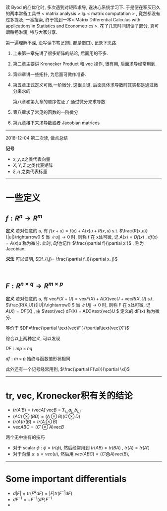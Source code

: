 读 Byod 的凸优化时, 多次遇到对矩阵求导, 遂决心系统学习下. 于是便在积灰已久的两本常备工具书  < matrix analysis > 与 < matrix computation > , 竟然都没有过多提及. 一番搜索, 终于找到一本< Matrix Differential Calculus with applications in Statistics and Econometrics >. 花了几天时间研读了部分, 真可谓酣畅淋漓, 特与大家分享.

<!-- more -->

第一遍理解不深, 没写读书笔记(懒, 都是借口), 记录下思路.



1. 上来第一章先讲了很多矩阵的结论, 后面用的不多. 

2. 第二章主要讲 Kronecker Product 和 vec 操作, 很有用, 后面求导经常用到. 

3. 第四章讲一些拓扑, 为后面可微作准备.

4. 第五章正式定义可微,一阶微分, 这很关键, 后面具体求导数时其实都是通过微分来求的

   第八章和第九章的顺序佐证了:通过微分来求导数

5. 第八章求了常见的函数的一阶微分

6. 第九章接下来求导数或者 Jacobian matrices



 



----------

2018-12-04 第二次读, 做点总结

**记号**

- $x,y,z$之类代表向量
- $X,Y,Z$ 之类代表矩阵
- $\xi,\eta$  之类代表标量

------

# 一些定义

## $f: R^n \rightarrow R^m$

 **定义** 若对任意的 $u$, 有 $f(x+u)=f(x)+A(x)u+R(x,u)$  s.t. $\frac{R(x,u)}{\|u\|}\rightarrow0 $ 当  $\|u\|\rightarrow 0$ 时, 则称 f 在 x处可微, 记 $A(x)=Df(x)$ , $df(x) = A(x)u$ 称为微分. 此时, $Df$也记作 $\frac{\partial f}{\partial x'}$ , 称为 Jacobian. 

**求法** 可以证明, $Df_{i,j}= \frac{\partial f_i}{\partial x_j}$

​                                                                                              

## $F: R^{n\times q} \rightarrow R^{m\times p}$

**定义** 若对任意的 $u$, 有 $\text{vec} F(X+U)=\text{vex} F(X)+A(X)\text{vec} U+\text{vec} R(X,U)$  s.t. $\frac{R(X,U)}{\|U\|}\rightarrow0 $ 当  $\|U\|\rightarrow 0$ 时, 则称 F 在 x处可微, 记 $A(X)=DF(X)$ , 由 $\text{vec} dF(X) = A(X)\text{vec}U $ 定义的 dF(x) 称为微分.

等价于 $DF=\frac{\partial \text{vec}F }{\partial\text{vec}X'}$ 





综合以上两种定义, 可以发现

$DF: mp\times nq$

$df: m\times p$  始终与函数值形状相同



此外还有一个记号经常用到, $\frac{\partial F(\xi)}{\partial \xi}$

-------



# tr, vec, Kronecker积有关的结论

- $tr(A'B)=(\text{vec}A)'\text{vec}B=\sum_{i,j}a_{i,j}b_{i,j}$
- $(AC)\otimes (BD)=(A\otimes B)(C\otimes D)$
- $tr (A)tr(B)=tr(A\otimes B)$
- $\text{vec}ABC=(C'\otimes A)\text{vec}B$





两个无中生有的技巧

- 对于 scalar $\phi$ : $\phi = tr(\phi)$, 然后经常用到 $tr(AB) = tr(BA)$ , $tr(A) =tr(A')$
- 对于向量 $u$: $u = vec(u)$, 然后用 $vec(ABC) = (C'\bigotimes A) vec(B)$,  

---------

# Some important differentials

- $d|F| = tr(F^\#dF)=|F|tr(F^{-1}dF)$ 
- $dF^{-1}=-F^{-1}(dF)F^{-1}$
- 

​                                                                                                                                                                                                                                                                                                                                                                                                                                                                               
